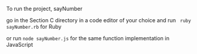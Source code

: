 To run the project, sayNumber 

go in the Section C directory in a code editor of your choice and run ``` ruby sayNumber.rb``` for Ruby 

or run ``` node sayNumber.js ``` for the same function implementation in JavaScript
